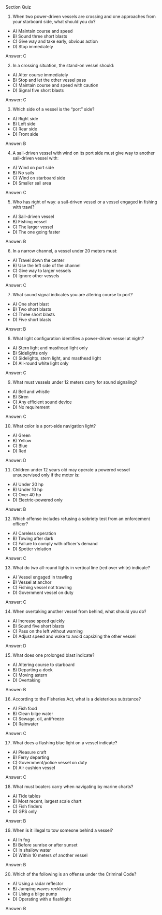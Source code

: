 Section Quiz
1. When two power-driven vessels are crossing and one approaches from your starboard side, what should you do?
- A) Maintain course and speed
- B) Sound three short blasts
- C) Give way and take early, obvious action
- D) Stop immediately

Answer: C

2. In a crossing situation, the stand-on vessel should:
- A) Alter course immediately
- B) Stop and let the other vessel pass
- C) Maintain course and speed with caution
- D) Signal five short blasts

Answer: C

3. Which side of a vessel is the “port” side?
- A) Right side
- B) Left side
- C) Rear side
- D) Front side

Answer: B

4. A sail-driven vessel with wind on its port side must give way to another sail-driven vessel with:
- A) Wind on port side
- B) No sails
- C) Wind on starboard side
- D) Smaller sail area

Answer: C

5. Who has right of way: a sail-driven vessel or a vessel engaged in fishing with trawl?
- A) Sail-driven vessel
- B) Fishing vessel
- C) The larger vessel
- D) The one going faster

Answer: B

6. In a narrow channel, a vessel under 20 meters must:
- A) Travel down the center
- B) Use the left side of the channel
- C) Give way to larger vessels
- D) Ignore other vessels

Answer: C

7. What sound signal indicates you are altering course to port?
- A) One short blast
- B) Two short blasts
- C) Three short blasts
- D) Five short blasts

Answer: B

8. What light configuration identifies a power-driven vessel at night?
- A) Stern light and masthead light only
- B) Sidelights only
- C) Sidelights, stern light, and masthead light
- D) All-round white light only

Answer: C

9. What must vessels under 12 meters carry for sound signaling?
- A) Bell and whistle
- B) Siren
- C) Any efficient sound device
- D) No requirement

Answer: C

10. What color is a port-side navigation light?
- A) Green
- B) Yellow
- C) Blue
- D) Red

Answer: D

11. Children under 12 years old may operate a powered vessel unsupervised only if the motor is:
- A) Under 20 hp
- B) Under 10 hp
- C) Over 40 hp
- D) Electric-powered only

Answer: B

12. Which offense includes refusing a sobriety test from an enforcement officer?
- A) Careless operation
- B) Towing after dark
- C) Failure to comply with officer's demand
- D) Spotter violation

Answer: C

13. What do two all-round lights in vertical line (red over white) indicate?
- A) Vessel engaged in trawling
- B) Vessel at anchor
- C) Fishing vessel not trawling
- D) Government vessel on duty

Answer: C

14. When overtaking another vessel from behind, what should you do?
- A) Increase speed quickly
- B) Sound five short blasts
- C) Pass on the left without warning
- D) Adjust speed and wake to avoid capsizing the other vessel

Answer: D

15. What does one prolonged blast indicate?
- A) Altering course to starboard
- B) Departing a dock
- C) Moving astern
- D) Overtaking

Answer: B

16. According to the Fisheries Act, what is a deleterious substance?
- A) Fish food
- B) Clean bilge water
- C) Sewage, oil, antifreeze
- D) Rainwater

Answer: C

17. What does a flashing blue light on a vessel indicate?
- A) Pleasure craft
- B) Ferry departing
- C) Government/police vessel on duty
- D) Air cushion vessel

Answer: C

18. What must boaters carry when navigating by marine charts?
- A) Tide tables
- B) Most recent, largest scale chart
- C) Fish finders
- D) GPS only

Answer: B

19. When is it illegal to tow someone behind a vessel?
- A) In fog
- B) Before sunrise or after sunset
- C) In shallow water
- D) Within 10 meters of another vessel

Answer: B

20. Which of the following is an offense under the Criminal Code?
- A) Using a radar reflector
- B) Jumping waves recklessly
- C) Using a bilge pump
- D) Operating with a flashlight

Answer: B
